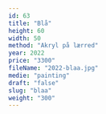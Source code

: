 ```yaml
---
id: 63
title: "Blå"
height: 60
width: 50
method: "Akryl på lærred"
year: 2022
price: "3300"
fileName: "2022-blaa.jpg"
medie: "painting"
draft: "false"
slug: "blaa"
weight: "300"
---
```

